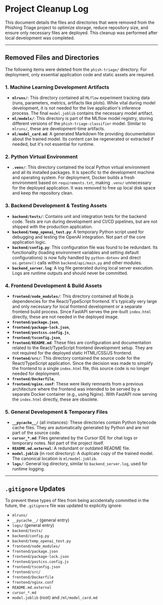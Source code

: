 # Project Cleanup Log

This document details the files and directories that were removed from the Phishing Triage project to optimize storage, reduce repository size, and ensure only necessary files are deployed. This cleanup was performed after local development was completed.

---

## Removed Files and Directories

The following items were deleted from the `phish-triage/` directory. For deployment, only essential application code and static assets are required.

### 1. Machine Learning Development Artifacts

*   **`mlruns/`**: This directory contained all `MLflow` experiment tracking data (runs, parameters, metrics, artifacts like plots). While vital during model development, it is not needed for the live application's inference process. The final `model.joblib` contains the necessary model artifact.
*   **`ml/models/`**: This directory is part of the MLflow model registry, storing different versions of the `phish-triage-classifier` model. Similar to `mlruns/`, these are development-time artifacts.
*   **`ml/model_card.md`**: A generated Markdown file providing documentation about the trained model. Its content can be regenerated or extracted if needed, but it's not essential for runtime.

### 2. Python Virtual Environment

*   **`.venv/`**: This directory contained the local Python virtual environment and all its installed packages. It is specific to the development machine and operating system. For deployment, Docker builds a fresh environment based on `requirements.txt`, making `.venv/` unnecessary for the deployed application. It was removed to free up local disk space and keep the repository clean.

### 3. Backend Development & Testing Assets

*   **`backend/tests/`**: Contains unit and integration tests for the backend code. Tests are run during development and CI/CD pipelines, but are not shipped with the production application.
*   **`backend/temp_openai_test.py`**: A temporary Python script used for debugging and testing the OpenAI integration. Not part of the core application logic.
*   **`backend/config.py`**: This configuration file was found to be redundant. Its functionality (loading environment variables and setting default configurations) is now fully handled by `python-dotenv` and direct `os.getenv()` calls within `backend/api/main.py` and other modules.
*   **`backend_server.log`**: A log file generated during local server execution. Logs are runtime outputs and should never be committed.

### 4. Frontend Development & Build Assets

*   **`frontend/node_modules/`**: This directory contained all Node.js dependencies for the React/TypeScript frontend. It's typically very large and only necessary for local frontend development or a separate frontend build process. Since FastAPI serves the pre-built `index.html` directly, these are not needed in the deployed image.
*   **`frontend/package.json`**,
*   **`frontend/package-lock.json`**,
*   **`frontend/postcss.config.js`**,
*   **`frontend/tsconfig.json`**,
*   **`frontend/README.md`**: These files are configuration and documentation related to the React/TypeScript frontend development setup. They are not required for the deployed static HTML/CSS/JS frontend.
*   **`frontend/src/`**: This directory contained the source code for the React/TypeScript application. Since the decision was made to simplify the frontend to a single `index.html` file, this source code is no longer needed for deployment.
*   **`frontend/Dockerfile`**,
*   **`frontend/nginx.conf`**: These were likely remnants from a previous architecture where the frontend was intended to be served by a separate Docker container (e.g., using Nginx). With FastAPI now serving the `index.html` directly, these are obsolete.

### 5. General Development & Temporary Files

*   **`__pycache__/`** (all instances): These directories contain Python bytecode cache files. They are automatically generated by Python and are not part of the source code.
*   **`cursor_*.md`**: Files generated by the Cursor IDE for chat logs or temporary notes. Not part of the project itself.
*   **`README.md.external`**: A redundant or outdated README file.
*   **`model.joblib`** (in root directory): A duplicate copy of the trained model. The canonical location is `ml/model.joblib`.
*   **`logs/`**: General log directory, similar to `backend_server.log`, used for runtime logging.

---

## `.gitignore` Updates

To prevent these types of files from being accidentally committed in the future, the `.gitignore` file was updated to explicitly ignore:

*   `mlruns/`
*   `__pycache__/` (general entry)
*   `logs/` (general entry)
*   `backend/tests/`
*   `backend/config.py`
*   `backend/temp_openai_test.py`
*   `frontend/node_modules/`
*   `frontend/package.json`
*   `frontend/package-lock.json`
*   `frontend/postcss.config.js`
*   `frontend/tsconfig.json`
*   `frontend/src/`
*   `frontend/Dockerfile`
*   `frontend/nginx.conf`
*   `README.md.external`
*   `cursor_*.md`
*   `model.joblib` (root) and `/ml/model_card.md`
